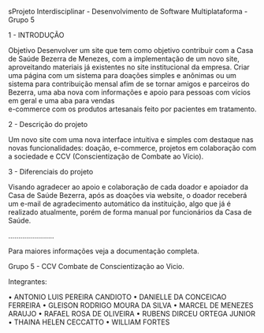 

sProjeto Interdisciplinar - Desenvolvimento de Software Multiplataforma - Grupo 5

1 - INTRODUÇÃO

Objetivo
Desenvolver um site que tem como objetivo contribuir com a Casa de Saúde Bezerra de Menezes, com a implementação de um novo site, aproveitando materiais já existentes no site institucional da empresa. Criar uma página com um sistema para doações simples e anônimas ou um sistema para contribuição mensal afim de se tornar amigos e parceiros do Bezerra, uma aba nova com informações e apoio para pessoas com vícios em geral e uma aba para vendas  
e-commerce com os produtos artesanais feito por pacientes em tratamento. 

2 - Descrição do projeto

Um novo site com uma nova interface intuitiva e simples com destaque nas novas funcionalidades: doação, e-commerce, projetos em colaboração com a sociedade e CCV (Conscientização de Combate ao Vício).

3 - Diferenciais do projeto 

Visando agradecer ao apoio e colaboração de cada doador e apoiador da Casa de Saúde Bezerra, após as doações via website, o doador receberá um e-mail de agradecimento automático da instituição, algo que já é realizado atualmente, porém de forma manual por funcionários da Casa de Saúde. 

.......................

Para maiores informações veja a documentação completa.

Grupo 5 - CCV Combate de Conscientização ao Vicio.

Integrantes:

•	ANTONIO LUIS PEREIRA CANDIOTO
•	DANIELLE DA CONCEICAO FERREIRA
•	GLEISON RODRIGO MOURA DA SILVA
•	MARCEL DE MENEZES ARAUJO
•	RAFAEL ROSA DE OLIVEIRA
•	RUBENS DIRCEU ORTEGA JUNIOR
•	THAINA HELEN CECCATTO
•	WILLIAM FORTES
